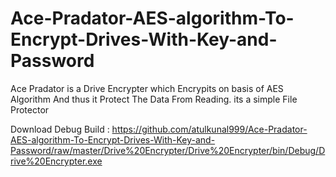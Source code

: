 # Ace-Pradator-AES-algorithm-To-Encrypt-Drives-With-Key-and-Password
Ace Pradator is a Drive Encrypter which Encrypits on basis of AES Algorithm And thus it Protect The Data From Reading.
its a simple File Protector

Download Debug Build : https://github.com/atulkunal999/Ace-Pradator-AES-algorithm-To-Encrypt-Drives-With-Key-and-Password/raw/master/Drive%20Encrypter/Drive%20Encrypter/bin/Debug/Drive%20Encrypter.exe
